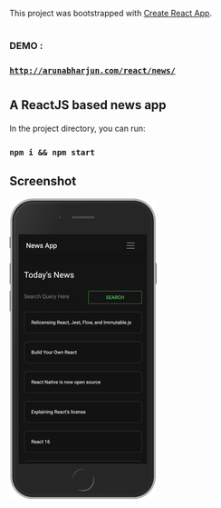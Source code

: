 This project was bootstrapped with [Create React App](https://github.com/facebook/create-react-app).

#
### DEMO :

### [`http://arunabharjun.com/react/news/`](http://arunabharjun.com/react/news/)
#


## A ReactJS based news app

#### 
In the project directory, you can run:
### `npm i && npm start`

## Screenshot

![](src/newsAppSS.png)
